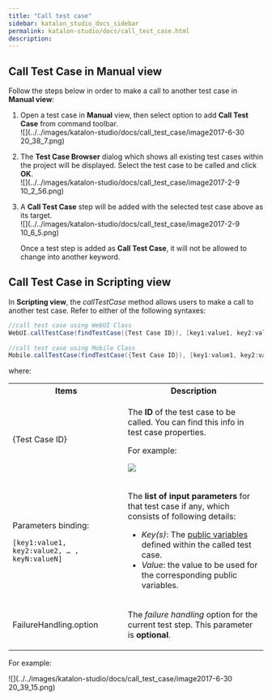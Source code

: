 ```yaml
---
title: "Call test case" 
sidebar: katalon_studio_docs_sidebar
permalink: katalon-studio/docs/call_test_case.html 
description: 
---
```

Call Test Case in Manual view
-----------------------------

Follow the steps below in order to make a call to another test case in **Manual view**:

1.  Open a test case in **Manual** view, then select option to add **Call Test Case** from command toolbar.  
    ![](../../images/katalon-studio/docs/call_test_case/image2017-6-30 20_38_7.png)  
      
    
2.  The **Test Case Browser** dialog which shows all existing test cases within the project will be displayed. Select the test case to be called and click **OK**.  
    ![](../../images/katalon-studio/docs/call_test_case/image2017-2-9 10_2_56.png)  
      
    
3.  A **Call Test Case** step will be added with the selected test case above as its target.   
    ![](../../images/katalon-studio/docs/call_test_case/image2017-2-9 10_6_5.png)
    
    Once a test step is added as **Call Test Case**, it will not be allowed to change into another keyword.
    

Call Test Case in Scripting view
--------------------------------

In **Scripting view**, the _callTestCase_ method allows users to make a call to another test case. Refer to either of the following syntaxes:

```groovy
//call test case using WebUI Class
WebUI.callTestCase(findTestCase({Test Case ID}), [key1:value1, key2:value2, … , keyN:valueN], FailureHandling.option)
 
//call test case using Mobile Class
Mobile.callTestCase(findTestCase({Test Case ID}), [key1:value1, key2:value2, … , keyN:valueN], FailureHandling.option)
```

where:

<table class="wrapped confluenceTable"><colgroup><col><col></colgroup><tbody><tr><th class="confluenceTh">Items</th><th class="confluenceTh">Description</th></tr><tr><td class="confluenceTd">{Test Case ID}</td><td class="confluenceTd"><div class="content-wrapper"><p>The&nbsp;<strong>ID</strong>&nbsp;of the test case to be called. You can find this info in test case properties.</p><p>For example:</p><p><span class="confluence-embedded-file-wrapper"><img class="confluence-embedded-image" src="../../images/katalon-studio/docs/call_test_case/image2017-2-24 14_16_26.png" data-image-src="/download/attachments/786602/image2017-2-24%2014%3A16%3A26.png?version=1&amp;modificationDate=1487920587000&amp;api=v2" data-unresolved-comment-count="0" data-linked-resource-id="5113100" data-linked-resource-version="1" data-linked-resource-type="attachment" data-linked-resource-default-alias="image2017-2-24 14:16:26.png" data-base-url="https://docs.katalon.com" data-linked-resource-content-type="image/png" data-linked-resource-container-id="786602" data-linked-resource-container-version="1"></span></p></div></td></tr><tr><td class="confluenceTd"><p>Parameters binding:</p><pre><code class="language-groovy">[key1:value1, key2:value2, … , keyN:valueN]</code></pre></td><td class="confluenceTd"><p><span>The&nbsp;<strong>list of input parameters</strong>&nbsp;for that test case if any, which consists of following details:</span></p><ul><li><em>Key(s)</em>: The <a href="https://docs.katalon.com/display/KD/Variable+Types#VariableTypes-Publicvariables" rel="nofollow">public variables</a> defined within the called test case.</li><li><em>Value</em>: the value to be used for the corresponding public variables.</li></ul></td></tr><tr><td class="confluenceTd">FailureHandling.option</td><td class="confluenceTd"><p>The <em>failure handling</em> option for the current test step. This parameter is <strong>optional</strong>.</p></td></tr></tbody></table>

For example:

![](../../images/katalon-studio/docs/call_test_case/image2017-6-30 20_39_15.png)